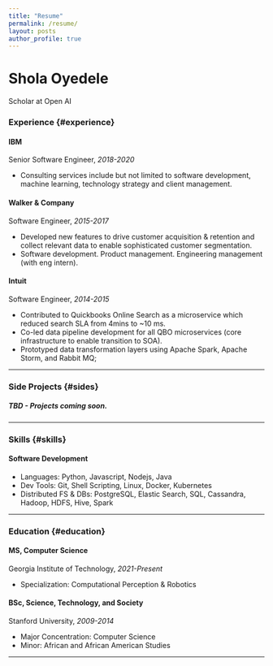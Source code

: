 ```yaml
---
title: "Resume"
permalink: /resume/
layout: posts
author_profile: true
---
```


# Shola Oyedele
Scholar at Open AI

### Experience {#experience}

#### IBM
Senior Software Engineer, *2018-2020* 
* Consulting services include but not limited to software development, machine learning, technology strategy and client management.

#### Walker & Company
Software Engineer, *2015-2017* 
* Developed new features to drive customer acquisition & retention and collect relevant data to enable sophisticated customer segmentation.
* Software development. Product management. Engineering management (with eng intern).

#### Intuit
Software Engineer, *2014-2015* 
* Contributed to Quickbooks Online Search as a microservice which reduced search SLA from 4mins to ~10 ms. 
* Co-led data pipeline development for all QBO microservices (core infrastructure to enable transition to SOA).
* Prototyped data transformation layers using Apache Spark, Apache Storm, and Rabbit MQ; 

------

### Side Projects {#sides}

##### TBD - Projects coming soon.

------

### Skills {#skills}

#### Software Development
* Languages: Python, Javascript, Nodejs, Java
* Dev Tools: Git, Shell Scripting, Linux, Docker, Kubernetes
* Distributed FS & DBs: PostgreSQL, Elastic Search, SQL, Cassandra, Hadoop, HDFS, Hive, Spark

-------

### Education {#education}

#### MS, Computer Science
Georgia Institute of Technology, *2021-Present* 
* Specialization: Computational Perception & Robotics

#### BSc, Science, Technology, and Society
Stanford University, *2009-2014* 
* Major Concentration: Computer Science
* Minor: African and African American Studies

------

